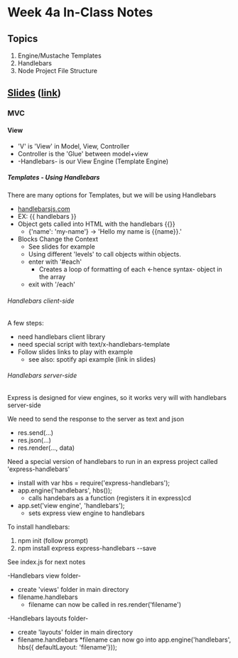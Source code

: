 # Week 4a In-Class Notes
## Topics
1. Engine/Mustache Templates
2. Handlebars
3. Node Project File Structure

## [Slides](https://docs.google.com/presentation/d/1ccqzkrbujrUMzrv9pdk1vAopQmfHE2J1iUTSRM2-S3Y/edit?usp=sharing) ([link](https://docs.google.com/presentation/d/1ccqzkrbujrUMzrv9pdk1vAopQmfHE2J1iUTSRM2-S3Y/edit?usp=sharing))

### MVC
#### View
* 'V' is 'View' in Model, View, Controller
* Controller is the 'Glue' between model+view
* -Handlebars- is our View Engine (Template Engine)

##### Templates - Using Handlebars
There are many options for Templates, but we will be using Handlebars
* [handlebarsjs.com](http://handlebarsjs.com)
* EX: {{ handlebars }}
* Object gets called into HTML with the handlebars {{}}
    * {'name': 'my-name'} -> 'Hello my name is {{name}}.'
* Blocks Change the Context
    * See slides for example
    * Using different 'levels' to call objects within objects.
    * enter with '#each'
      * Creates a loop of formatting of each <-hence syntax- object in the array
    * exit with '/each'
    
###### Handlebars client-side
A few steps:
* need handlebars client library
* need special script with text/x-handlebars-template
* Follow slides links to play with example
    * see also: spotify api example (link in slides)
    
###### Handlebars server-side
Express is designed for view engines, so it works very will with handlebars server-side

We need to send the response to the server as text and json
* res.send(...)
* res.json(...)
* res.render(..., data)

Need a special version of handlebars to run in an express project called 'express-handlebars'
* install with var hbs = require('express-handlebars');
* app.engine('handlebars', hbs()); 
    * calls handebars as a function (registers it in express)cd
* app.set('view engine', 'handlebars');
    * sets express view engine to handlebars

To install handlebars:
1. npm init (follow prompt)
2. npm install express express-handlebars --save

See index.js for next notes

-Handlebars view folder-
* create 'views' folder in main directory
* filename.handlebars  
    * filename can now be called in res.render('filename')
    
-Handlebars layouts folder-
* create 'layouts' folder in main directory
* filename.handlebars
    *filename can now go into app.engine('handlebars', hbs({ defaultLayout: 'filename'}));

